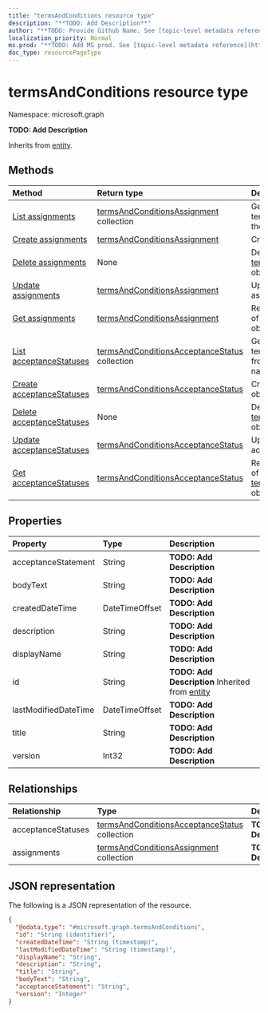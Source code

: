 ```yaml
---
title: "termsAndConditions resource type"
description: "**TODO: Add Description**"
author: "**TODO: Provide Github Name. See [topic-level metadata reference](https://msgo.azurewebsites.net/add/document/guidelines/metadata.html#topic-level-metadata)**"
localization_priority: Normal
ms.prod: "**TODO: Add MS prod. See [topic-level metadata reference](https://msgo.azurewebsites.net/add/document/guidelines/metadata.html#topic-level-metadata)**"
doc_type: resourcePageType
---
```


# termsAndConditions resource type


Namespace: microsoft.graph

**TODO: Add Description**


Inherits from [entity](../resources/entity.md).

## Methods
|Method|Return type|Description|
|:---|:---|:---|
|[List assignments](../api/intune-termsandconditions-list-assignments.md)|[termsAndConditionsAssignment](../resources/intune-termsandconditionsassignment.md) collection|Get the termsAndConditionsAssignments from the assignments navigation property.|
|[Create assignments](../api/intune-termsandconditions-post-assignments.md)|[termsAndConditionsAssignment](../resources/intune-termsandconditionsassignment.md)|Create a new assignments object.|
|[Delete assignments](../api/intune-termsandconditions-delete-assignments.md)|None|Delete a [termsAndConditionsAssignment](../resources/intune-termsandconditionsassignment.md) object.|
|[Update assignments](../api/intune-termsandconditions-update-assignments.md)|[termsAndConditionsAssignment](../resources/intune-termsandconditionsassignment.md)|Update the properties of an assignments object.|
|[Get assignments](../api/intune-termsandconditions-get-termsandconditionsassignment.md)|[termsAndConditionsAssignment](../resources/intune-termsandconditionsassignment.md)|Read the properties and relationships of a [termsAndConditionsAssignment](../resources/intune-termsandconditionsassignment.md) object.|
|[List acceptanceStatuses](../api/intune-termsandconditions-list-acceptancestatuses.md)|[termsAndConditionsAcceptanceStatus](../resources/intune-termsandconditionsacceptancestatus.md) collection|Get the termsAndConditionsAcceptanceStatus from the acceptanceStatuses navigation property.|
|[Create acceptanceStatuses](../api/intune-termsandconditions-post-acceptancestatuses.md)|[termsAndConditionsAcceptanceStatus](../resources/intune-termsandconditionsacceptancestatus.md)|Create a new acceptanceStatuses object.|
|[Delete acceptanceStatuses](../api/intune-termsandconditions-delete-acceptancestatuses.md)|None|Delete a [termsAndConditionsAcceptanceStatus](../resources/intune-termsandconditionsacceptancestatus.md) object.|
|[Update acceptanceStatuses](../api/intune-termsandconditions-update-acceptancestatuses.md)|[termsAndConditionsAcceptanceStatus](../resources/intune-termsandconditionsacceptancestatus.md)|Update the properties of an acceptanceStatuses object.|
|[Get acceptanceStatuses](../api/intune-termsandconditions-get-termsandconditionsacceptancestatus.md)|[termsAndConditionsAcceptanceStatus](../resources/intune-termsandconditionsacceptancestatus.md)|Read the properties and relationships of a [termsAndConditionsAcceptanceStatus](../resources/intune-termsandconditionsacceptancestatus.md) object.|

## Properties
|Property|Type|Description|
|:---|:---|:---|
|acceptanceStatement|String|**TODO: Add Description**|
|bodyText|String|**TODO: Add Description**|
|createdDateTime|DateTimeOffset|**TODO: Add Description**|
|description|String|**TODO: Add Description**|
|displayName|String|**TODO: Add Description**|
|id|String|**TODO: Add Description** Inherited from [entity](../resources/entity.md)|
|lastModifiedDateTime|DateTimeOffset|**TODO: Add Description**|
|title|String|**TODO: Add Description**|
|version|Int32|**TODO: Add Description**|

## Relationships
|Relationship|Type|Description|
|:---|:---|:---|
|acceptanceStatuses|[termsAndConditionsAcceptanceStatus](../resources/intune-termsandconditionsacceptancestatus.md) collection|**TODO: Add Description**|
|assignments|[termsAndConditionsAssignment](../resources/intune-termsandconditionsassignment.md) collection|**TODO: Add Description**|

## JSON representation
The following is a JSON representation of the resource.
<!-- {
  "blockType": "resource",
  "keyProperty": "id",
  "@odata.type": "microsoft.graph.termsAndConditions",
  "baseType": "microsoft.graph.entity",
  "openType": false
}
-->
``` json
{
  "@odata.type": "#microsoft.graph.termsAndConditions",
  "id": "String (identifier)",
  "createdDateTime": "String (timestamp)",
  "lastModifiedDateTime": "String (timestamp)",
  "displayName": "String",
  "description": "String",
  "title": "String",
  "bodyText": "String",
  "acceptanceStatement": "String",
  "version": "Integer"
}
```

